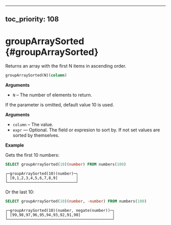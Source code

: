 ---
 toc_priority: 108
 ---

 # groupArraySorted {#groupArraySorted}

 Returns an array with the first N items in ascending order.

 ``` sql
 groupArraySorted(N)(column)
 ```

 **Arguments**

 -   `N` – The number of elements to return.

 If the parameter is omitted, default value 10 is used.

 **Arguments**

 -   `column` – The value.
 -   `expr` — Optional. The field or expresion to sort by. If not set values are sorted by themselves.

 **Example**

 Gets the first 10 numbers:

 ``` sql
 SELECT groupArraySorted(10)(number) FROM numbers(100)
 ```

 ``` text
 ┌─groupArraySorted(10)(number)─┐
 │ [0,1,2,3,4,5,6,7,8,9]        │
 └──────────────────────────────┘
 ```

 Or the last 10:

 ``` sql
 SELECT groupArraySorted(10)(number, -number) FROM numbers(100)
 ```

 ``` text
 ┌─groupArraySorted(10)(number, negate(number))─┐
 │ [99,98,97,96,95,94,93,92,91,90]              │
 └──────────────────────────────────────────────┘
 ```